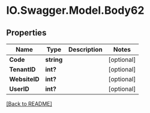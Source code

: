 # IO.Swagger.Model.Body62
## Properties

Name | Type | Description | Notes
------------ | ------------- | ------------- | -------------
**Code** | **string** |  | [optional] 
**TenantID** | **int?** |  | [optional] 
**WebsiteID** | **int?** |  | [optional] 
**UserID** | **int?** |  | [optional] 

 [[Back to README]](../README.md)

